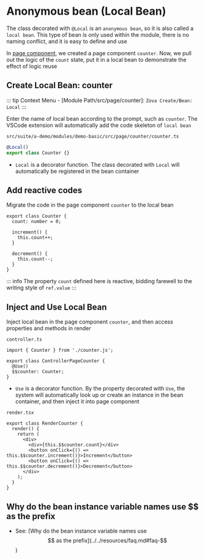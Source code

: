 # Anonymous bean (Local Bean)

The class decorated with `@Local` is an `anonymous bean`, so it is also called a `local bean`. This type of bean is only used within the module, there is no naming conflict, and it is easy to define and use

In [page component](../component/page.md), we created a page component `counter`. Now, we pull out the logic of the `count` state, put it in a local bean to demonstrate the effect of logic reuse

## Create Local Bean: counter

::: tip
Context Menu - [Module Path/src/page/counter]: `Zova Create/Bean: Local`
:::

Enter the name of local bean according to the prompt, such as `counter`. The VSCode extension will automatically add the code skeleton of `local bean`

`src/suite/a-demo/modules/demo-basic/src/page/counter/counter.ts`

```typescript
@Local()
export class Counter {}
```

- `Local` is a decorator function. The class decorated with `Local` will automatically be registered in the bean container

## Add reactive codes

Migrate the code in the page component `counter` to the local bean

```typescript{2-10}
export class Counter {
  count: number = 0;

  increment() {
    this.count++;
  }

  decrement() {
    this.count--;
  }
}
```

::: info
The property `count` defined here is reactive, bidding farewell to the writing style of `ref.value`
:::

## Inject and Use Local Bean

Inject local bean in the page component `counter`, and then access properties and methods in render

`controller.ts`

```typescript{1,4-5}
import { Counter } from './counter.js';

export class ControllerPageCounter {
  @Use()
  $$counter: Counter;
}
```

- `Use` is a decorator function. By the property decorated with `Use`, the system will automatically look up or create an instance in the bean container, and then inject it into page component

`render.tsx`

```typescript{5-7}
export class RenderCounter {
  render() {
    return (
      <div>
        <div>{this.$$counter.count}</div>
        <button onClick={() => this.$$counter.increment()}>Increment</button>
        <button onClick={() => this.$$counter.decrement()}>Decrement</button>
      </div>
    );
  }
}
```

## Why do the bean instance variable names use $$ as the prefix

- See: [Why do the bean instance variable names use $$ as the prefix](../../resources/faq.md#faq-$$)
